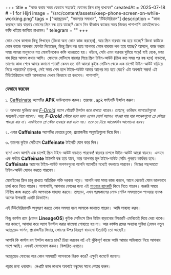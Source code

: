 +++
title = "কাজ করার সময় যেভাবে সহজেই ফোনের স্ক্রিন চালু রাখবেন"
createdAt = 2025-07-18 # +1 for Hijri
image = "/src/content/assets/keep-phone-screen-on-while-working.png"
tags = ["অ্যান্ড্রয়েড", "সমস্যার সমাধান", "টিউটোরিয়াল"]
description = "কাজ করছেন আর বারবার ফোনের স্ক্রিন বন্ধ হয়ে যাচ্ছে? জেনে নিন কীভাবে কাজের সময় নিজের পাশাপাশি মোবাইলকেও কফি খাইয়ে জাগিয়ে রাখবেন।"
telegram = ""
+++

ফোন দেখে কাগজে কিছু লিখছেন (কিংবা অন্য কোন কাজ করছেন), আর স্ক্রিন বারবার বন্ধ হয়ে যাচ্ছে? কিংবা কাউকে কোন কাজে আপনার ফোনটা দিয়েছেন, কিন্তু স্ক্রিন বন্ধ হয়ে আপনার ফোন বারবার লক হয়ে যাচ্ছে? আসলে, কাজ করার সময় আমরা মানুষদের মত মোবাইলকেও কফি খাওয়াতে হয়। নইলে, সেটা এমন বারবার ঘুমিয়ে পড়ে! যাই হোক, মজা বাদ দিয়ে আসল কথায় আসি। ফোনের সেটিংসে বারবার গিয়ে স্ক্রিন টাইম-আউট (স্ক্রিন কত সময় পর বন্ধ হবে) বাড়ানো, তারপর কাজ শেষে আবার কমানো প্যারা! কেমন হত যদি আমরা কুইক সেটিংস থেকে এক চাপেই টাইম-আউট বাড়িয়ে নিতে পারতাম? তারপর, সেই সময় শেষ হলে টাইম-আউট আবার আগের মত হয়ে যেত? এটা অবশ্যই সম্ভব! এই টিউটোরিয়ালে আমি আপনাদের দেখাব কিভাবে তা করবেন। পাশাপাশি,

### যেভাবে করবেন

১. [Caffeinate](https://f-droid.org/packages/com.hifnawy.caffeinate/) অ্যাপটির **APK** ডাউনলোড করুন। তারপর `.apk` ফাইলটি ইন্সটল করুন।

💡 _আপনার সুবিধার জন্য [F-Droid](https://f-droid.org/) অ্যাপ স্টোরটি ইন্সটল করে রাখতে পারেন। তাহলে, ভবিষ্যৎ আপডেটগুলো সহজেই পেয়ে যাবেন। আর, **F-Droid** স্টোরে ভাল ভাল ওপেন সোর্স অ্যাপও পাওয়া যায় যার অনেকগুলো প্লে স্টোরে পাওয়া যায় না। এমনিতেও প্লে স্টোর ব্যবহার করা ভাল নয়। তবে সে নিয়ে আরেকদিন আলোচনা করব।_

২. এবার **Caffeinate** অ্যাপটির ভেতরে ঢুকে, প্রয়োজনীয় অনুমতিগুলো দিয়ে দিন।

৩. তারপর কুইক সেটিংসে **Caffeinate** টাইলটি যোগ করে দিন।

ব্যস! এখন আপনি এক চাপেই স্ক্রিন টাইম-আউট বাড়াতে পারবেন! বারবার চাপলে টাইম-আউট আরো বাড়বে। এভাবে এক পর্যায়ে **Caffeinate** টাইলটি বন্ধ হয়ে যাবে, আর আপনার মূল টাইম-আউট সেটিং পুনরায় কার্যকর হবে। **Caffeinate** অ্যাপের টাইম-আউট অপশনগুলো আপনি অ্যাপটির মধ্যেই বদলাতে পারবেন। নিজের পছন্দমতো টাইম-আউট যোগও করতে পারবেন।

মোবাইলের স্ক্রিন চালু রাখতে অতিরিক্ত শক্তি দরকার পড়ে। আপনি লম্বা সময় কাজ করলে, আগে থেকেই ফোন ভালভাবে চার্জ করে নিতে পারেন। পাশাপাশি, আপনার ফোনের জন্য এই [পাওয়ার ব্যাংকটি](https://rkmri.co/AMMRM3TpeS0M/) কিনে নিতে পারেন। জরুরি সময়ে নির্বিঘ্নে কাজ করতে এটা আপনাকে সাহায্য করবে। তাছাড়া, এখন গরমকালের লোড শেডিং সমস্যাতেও পাওয়ার ব্যাংক অনেক উপকারী একটি ডিভাইস।

এই টিউটোরিয়ালটি অনুসরণ করতে কোন সমস্যা হলে আমাকে জানাতে পারেন। আমি সাহায্য করব।

কিছু কাস্টম রমে (যেমন **LineageOS**) কুইক সেটিংসে স্ক্রিন টাইম বাড়ানোর ফিচারটি এমনিতেই দিয়ে দেয়া থাকে। যার কারণে, আলাদা করে অ্যাপ ইনস্টল করার ঝামেলা পোহাতে হয় না। আর কাস্টম রমের অন্যান্য সুবিধা (যেমন নতুন অ্যান্ড্রয়েড ভার্সন, প্রয়োজনীয় ফিচার, ফোনের উপর নিয়ন্ত্রণ বাড়ানো ইত্যাদি) তো আছেই।

আপনি কি কাস্টম রম ইন্সটল করতে চান? চিন্তা করবেন না! এই ঝুঁকিপূর্ণ কাজে আমি আমার অভিজ্ঞতা নিয়ে আপনার পাশে আছি। এখনই যোগাযোগ করুন। বিস্তারিত [এখানে](services)।

অ্যান্ড্রয়েড ফোনের আর কোন সমস্যাটি আপনাকে বিরক্ত করে? এক্ষুণি কমেন্টে জানান।

পড়ার জন্য ধন্যবাদ। লেখাটি ভাল লাগলে অবশ্যই বন্ধুদের সাথে শেয়ার করুন।
